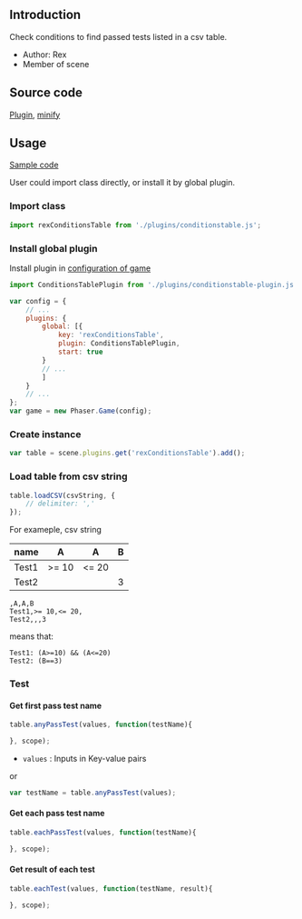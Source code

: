## Introduction

Check conditions to find passed tests listed in a csv table.

- Author: Rex
- Member of scene

## Source code

[Plugin](https://github.com/rexrainbow/phaser3-rex-notes/blob/master/plugins/conditionstable-plugin.js), [minify](https://github.com/rexrainbow/phaser3-rex-notes/blob/master/dist/rexconditionstableplugin.min.js)

## Usage

[Sample code](https://github.com/rexrainbow/phaser3-rex-notes/tree/master/examples/conditions-table)

User could import class directly, or install it by global plugin.

### Import class

```javascript
import rexConditionsTable from './plugins/conditionstable.js';
```

### Install global plugin

Install plugin in [configuration of game](game.md#configuration)

```javascript
import ConditionsTablePlugin from './plugins/conditionstable-plugin.js';

var config = {
    // ...
    plugins: {
        global: [{
            key: 'rexConditionsTable',
            plugin: ConditionsTablePlugin,
            start: true
        }
        // ...
        ]
    }
    // ...
};
var game = new Phaser.Game(config);
```

### Create instance

```javascript
var table = scene.plugins.get('rexConditionsTable').add();
```

### Load table from csv string

```javascript
table.loadCSV(csvString, {
    // delimiter: ','
});
```

For exameple, csv string

|name |A    |A    |B |
|-----|-----|-----|--|
|Test1|>= 10|<= 20|  |
|Test2|     |     |3 |

```raw
,A,A,B
Test1,>= 10,<= 20,
Test2,,,3
```

means that:

```raw
Test1: (A>=10) && (A<=20)
Test2: (B==3)
```

### Test

#### Get first pass test name

```javascript
table.anyPassTest(values, function(testName){

}, scope);
```

- `values` : Inputs in Key-value pairs

or

```javascript
var testName = table.anyPassTest(values);
```

#### Get each pass test name

```javascript
table.eachPassTest(values, function(testName){

}, scope);
```

#### Get result of each test

```javascript
table.eachTest(values, function(testName, result){

}, scope);
```
